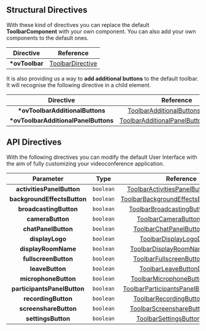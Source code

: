 <!-- start-dynamic-structural-directives-content -->
<!-- IMPORTANT: This table is not generated automatically. -->

## Structural Directives

With these kind of directives you can replace the default **ToolbarComponent** with your own component. You can also add your own components to the default ones.

|  **Directive**  |      **Reference**       |
| :-------------: | :----------------------: |
| **\*ovToolbar** | [ToolbarDirective](../directives/ToolbarDirective.html) |

It is also providing us a way to **add additional buttons** to the default toolbar.
It will recognise the following directive in a child element.

|             **Directive**             |                 **Reference**                  |
| :-----------------------------------: | :--------------------------------------------: |
|   **\*ovToolbarAdditionalButtons**    |   [ToolbarAdditionalButtonsDirective](../directives/ToolbarAdditionalButtonsDirective.html)    |
| **\*ovToolbarAdditionalPanelButtons** | [ToolbarAdditionalPanelButtonsDirective](../directives/ToolbarAdditionalPanelButtonsDirective.html) |

<!-- end-dynamic-structural-directives-content -->

## API Directives
With the following directives you can modify the default User Interface with the aim of fully customizing your videoconference application.

<!-- start-dynamic-api-directives-content -->
| **Parameter** | **Type** | **Reference** | 
|:--------------------------------: | :-------: | :---------------------------------------------: |
| **activitiesPanelButton** | `boolean` | [ToolbarActivitiesPanelButtonDirective](../directives/ToolbarActivitiesPanelButtonDirective.html) |
| **backgroundEffectsButton** | `boolean` | [ToolbarBackgroundEffectsButtonDirective](../directives/ToolbarBackgroundEffectsButtonDirective.html) |
| **broadcastingButton** | `boolean` | [ToolbarBroadcastingButtonDirective](../directives/ToolbarBroadcastingButtonDirective.html) |
| **cameraButton** | `boolean` | [ToolbarCameraButtonDirective](../directives/ToolbarCameraButtonDirective.html) |
| **chatPanelButton** | `boolean` | [ToolbarChatPanelButtonDirective](../directives/ToolbarChatPanelButtonDirective.html) |
| **displayLogo** | `boolean` | [ToolbarDisplayLogoDirective](../directives/ToolbarDisplayLogoDirective.html) |
| **displayRoomName** | `boolean` | [ToolbarDisplayRoomNameDirective](../directives/ToolbarDisplayRoomNameDirective.html) |
| **fullscreenButton** | `boolean` | [ToolbarFullscreenButtonDirective](../directives/ToolbarFullscreenButtonDirective.html) |
| **leaveButton** | `boolean` | [ToolbarLeaveButtonDirective](../directives/ToolbarLeaveButtonDirective.html) |
| **microphoneButton** | `boolean` | [ToolbarMicrophoneButtonDirective](../directives/ToolbarMicrophoneButtonDirective.html) |
| **participantsPanelButton** | `boolean` | [ToolbarParticipantsPanelButtonDirective](../directives/ToolbarParticipantsPanelButtonDirective.html) |
| **recordingButton** | `boolean` | [ToolbarRecordingButtonDirective](../directives/ToolbarRecordingButtonDirective.html) |
| **screenshareButton** | `boolean` | [ToolbarScreenshareButtonDirective](../directives/ToolbarScreenshareButtonDirective.html) |
| **settingsButton** | `boolean` | [ToolbarSettingsButtonDirective](../directives/ToolbarSettingsButtonDirective.html) |
<!-- end-dynamic-api-directives-content -->
